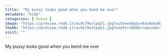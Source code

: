 ```yaml
---
title:  "My pussy looks good when you bend me over"
metadate: "hide"
categories: [ Pussy ]
image: "https://preview.redd.it/ac9s79vxlpq51.jpg?auto=webp&s=0ac0e6a0ad7073adad3359bd6578bcf23abe5a41"
thumb: "https://preview.redd.it/ac9s79vxlpq51.jpg?width=1080&crop=smart&auto=webp&s=d4d5b06ee171fbf603d755286b981c14789de316"
visit: ""
---
```

My pussy looks good when you bend me over
